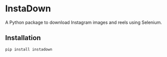 # InstaDown

A Python package to download Instagram images and reels using Selenium.

## Installation

```bash
pip install instadown